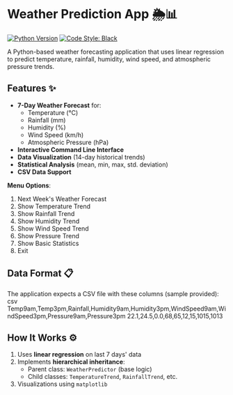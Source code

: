 # Weather Prediction App 🌦️📊

[![Python Version](https://img.shields.io/badge/python-3.7+-blue.svg)](https://www.python.org/downloads/)
[![Code Style: Black](https://img.shields.io/badge/code%20style-black-000000.svg)](https://github.com/psf/black)

A Python-based weather forecasting application that uses linear regression to predict temperature, rainfall, humidity, wind speed, and atmospheric pressure trends.

## Features ✨
- **7-Day Weather Forecast** for:
  - Temperature (°C)
  - Rainfall (mm)
  - Humidity (%)
  - Wind Speed (km/h)
  - Atmospheric Pressure (hPa)
- **Interactive Command Line Interface**
- **Data Visualization** (14-day historical trends)
- **Statistical Analysis** (mean, min, max, std. deviation)
- **CSV Data Support**

**Menu Options**:
1. Next Week's Weather Forecast
2. Show Temperature Trend
3. Show Rainfall Trend
4. Show Humidity Trend
5. Show Wind Speed Trend
6. Show Pressure Trend
7. Show Basic Statistics
8. Exit


## Data Format 📋
The application expects a CSV file with these columns (sample provided):
csv
Temp9am,Temp3pm,Rainfall,Humidity9am,Humidity3pm,WindSpeed9am,WindSpeed3pm,Pressure9am,Pressure3pm
22.1,24.5,0.0,68,65,12,15,1015,1013

## How It Works ⚙️
1. Uses **linear regression** on last 7 days' data
2. Implements **hierarchical inheritance**:
   - Parent class: `WeatherPredictor` (base logic)
   - Child classes: `TemperatureTrend`, `RainfallTrend`, etc.
3. Visualizations using `matplotlib`

